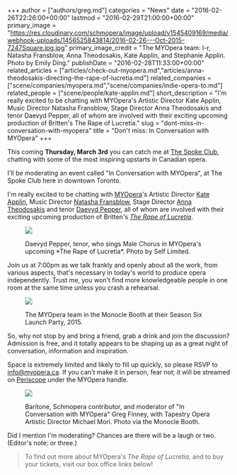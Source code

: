 +++
author = ["authors/greg.md"]
categories = "News"
date = "2016-02-26T22:26:00+00:00"
lastmod = "2016-02-29T21:00:00+00:00"
primary_image = "https://res.cloudinary.com/schmopera/image/upload/v1545409169/media/webhook-uploads/1456525843814/2016-02-26---Oct-2015-7247Square.jpg.jpg"
primary_image_credit = "The MYOpera team: l-r, Natasha Fransblow, Anna Theodosakis, Kate Applin, and Stephanie Applin. Photo by Emily Ding."
publishDate = "2016-02-28T11:33:00+00:00"
related_articles = ["articles/check-out-myopera.md","articles/anna-theodosakis-directing-the-rape-of-lucretia.md"]
related_companies = ["scene/companies/myopera.md","scene/companies/indie-opera-to.md"]
related_people = ["scene/people/kate-applin.md"]
short_description = "I&#039;m really excited to be chatting with MYOpera&#039;s Artistic Director Kate Applin, Music Director Natasha Fransblow, Stage Director Anna Theodosakis and tenor Daevyd Pepper, all of whom are involved with their exciting upcoming production of Britten&#039;s The Rape of Lucretia."
slug = "dont-miss-in-conversation-with-myopera"
title = "Don&#039;t miss: In Conversation with MYOpera"
+++

This coming **Thursday, March 3rd** you can catch me at [The Spoke Club](http://www.thespokeclub.com/), chatting with some of the most inspiring upstarts in Canadian opera.

I'll be moderating an event called "In Conversation with MYOpera", at The Spoke Club here in downtown Toronto.

I'm really excited to be chatting with [MYOpera](/scene/companies/myopera/)'s Artistic Director [Kate Applin](/scene/people/kate-applin/), Music Director [Natasha Fransblow](https://www.myopera.ca/our-team/), Stage Director [Anna Theodosakis](https://www.myopera.ca/our-team/) and tenor [Daevyd Pepper](/scene/people/daevyd-pepper/), all of whom are involved with their exciting upcoming production of Britten's [*The Rape of Lucretia*](https://www.myopera.ca/lucretia2016/).

<figure data-type="image">

![](https://res.cloudinary.com/schmopera/image/upload/v1545409169/media/webhook-uploads/1456526055372/FB_IMG_1456492517002.jpg.jpg)
<figcaption>Daevyd Pepper, tenor, who sings Male Chorus in MYOpera's upcoming *The Rape of Lucretia*. Photo by Self Limited.</figcaption>
</figure>

Join us at 7:00pm as we talk frankly and openly about all the work, from various aspects, that's necessary in today's world to produce opera independently. Trust me, you won't find more knowledgeable people in one room at the same time unless you crash a rehearsal.

<figure data-type="image">

![](https://res.cloudinary.com/schmopera/image/upload/v1545409169/media/webhook-uploads/1456526087217/FB_IMG_1456492474138.jpg.jpg)
<figcaption>The MYOpera team in the Monocle Booth at their Season Six Launch Party, 2015.</figcaption>
</figure>

So, why not stop by and bring a friend, grab a drink and join the discussion? Admission is free, and it totally appears to be shaping up as a great night of conversation, information and inspiration.

Space is extremely limited and likely to fill up quickly, so please RSVP to [info@myopera.ca](mailto:info@myopera.ca). If you can't make it in person, fear not; it will be streamed on [Periscope](https://www.periscope.tv/) under the MYOpera handle.

<figure data-type="image">

![](https://res.cloudinary.com/schmopera/image/upload/v1545409169/media/webhook-uploads/1456526134840/FB_IMG_1456493436582.jpg.jpg)
<figcaption>Baritone, Schmopera contributor, and moderator of "In Conversation with MYOpera" Greg Finney, with Tapestry Opera Artistic Director Michael Mori. Photo via the Monocle Booth.</figcaption>
</figure>

Did I mention I'm moderating? Chances are there will be a laugh or two. (Editor's note: or three.)

>To find out more about MYOpera's *The Rape of Lucretia*, and to buy your tickets, visit our box office links below!
